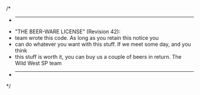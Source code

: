 /*
 * --------------------------------------------------------------------------------------------
 * "THE BEER-WARE LICENSE" (Revision 42):
 * <The Wild West SP> team wrote this code.  As long as you retain this notice you
 * can do whatever you want with this stuff. If we meet some day, and you think
 * this stuff is worth it, you can buy us a couple of beers in return.   The Wild West SP team
 * --------------------------------------------------------------------------------------------
 */
